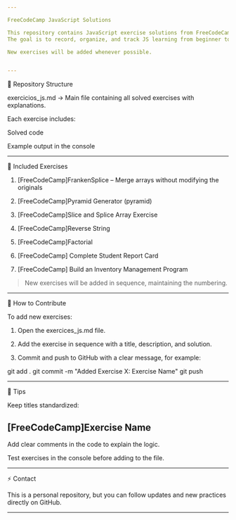 ```yaml
---

FreeCodeCamp JavaScript Solutions

This repository contains JavaScript exercise solutions from FreeCodeCamp, along with personal practice exercises.
The goal is to record, organize, and track JS learning from beginner to advanced levels.

New exercises will be added whenever possible.


---
```


📂 Repository Structure

exercicios_js.md → Main file containing all solved exercises with explanations.

Each exercise includes:

Solved code

Example output in the console




---

📌 Included Exercises

1. [FreeCodeCamp]FrankenSplice – Merge arrays without modifying the originals


2. [FreeCodeCamp]Pyramid Generator (pyramid)


3. [FreeCodeCamp]Slice and Splice Array Exercise


4. [FreeCodeCamp]Reverse String


5. [FreeCodeCamp]Factorial


6. [FreeCodeCamp] Complete Student Report Card

7. [FreeCodeCamp] Build an Inventory Management Program


> New exercises will be added in sequence, maintaining the numbering.




---

📝 How to Contribute

To add new exercises:

1. Open the exercices_js.md file.


2. Add the exercise in sequence with a title, description, and solution.


3. Commit and push to GitHub with a clear message, for example:



git add .
git commit -m "Added Exercise X: Exercise Name"
git push


---

📖 Tips

Keep titles standardized:


## [FreeCodeCamp]Exercise Name

Add clear comments in the code to explain the logic.

Test exercises in the console before adding to the file.



---

⚡ Contact

This is a personal repository, but you can follow updates and new practices directly on GitHub.


---